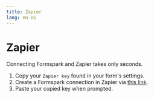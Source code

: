 ```yaml
---
title: Zapier
lang: en-US
---
```


# Zapier

Connecting Formspark and Zapier takes only seconds.

1. Copy your `Zapier key` found in your form's settings.
2. Create a Formspark connection in Zapier via [this link](https://zapier.com/apps/formspark/integrations).
3. Paste your copied key when prompted.

<ZapierEmbed/>
